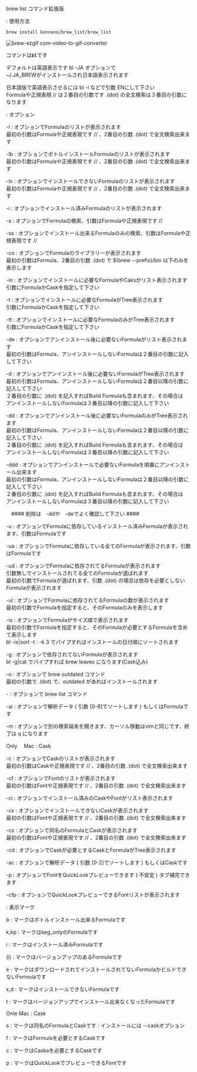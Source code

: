 brew list コマンド拡張版

: 使用方法

```
brew install konnano/brew_list/brew_list
```

![brew-ezgif com-video-to-gif-converter](https://github.com/konnano/brew_list/assets/73874687/10f3a2f8-9c02-46dc-a759-71a76304f131)


コマンドは<strong>`bl`</strong>です


デフォルトは英語表示です bl -JA オプションで  
~/.JA_BREWがインストールされ日本語表示されます

日本語版で英語表示させるには bl -l などで引数 ENにして下さい  
Formulaや正規表現 // は２番目の引数です .(dot) の全文検索は３番目の引数になります

: オプション

-l : オプションでFormulaのリストが表示されます  
最初の引数はFormulaや正規表現です // 、2番目の引数 .(dot) で全文検索出来ます

-lb : オプションでボトルインストールFormulaのリストが表示されます  
最初の引数はFormulaや正規表現です // 、2番目の引数 .(dot) で全文検索出来ます

-lx : オプションでインストールできないFormulaのリストが表示されます  
最初の引数はFormulaや正規表現です // 、2番目の引数 .(dot) で全文検索出来ます

-i : オプションでインストール済みFormulaのリストが表示されます

-s : オプションでFormulaの検索、引数はFormulaや正規表現です //

-ss : オプションでインストール出来るFormulaのみの検索、引数はFormulaや正規表現です //

-co : オプションでFormulaのライブラリーが表示されます  
最初の引数はFormula、2番目の引数 .(dot) で $(brew --prefix)/bin 以下のみを表示します

-in : オプションでインストールに必要なFormulaやCaksがリスト表示されます  
引数にFormulaかCaskを指定して下さい

-t : オプションでインストールに必要なFormulaがTree表示されます  
引数にFormulaかCaskを指定して下さい

-tt : オプションでインストールに必要なFormulaのみがTree表示されます  
引数にFormulaかCaskを指定して下さい

-de : オプションでアンインストール後に必要ないFormulaがリスト表示されます  
最初の引数はFormula、アンインストールしないFormulaは２番目の引数に記入して下さい

-d : オプションでアンインストール後に必要ないFormulaがTree表示されます  
最初の引数はFormula、アンインストールしないFormulaは２番目以降の引数に記入して下さい  
２番目の引数に .(dot) を記入すればBuild Formulaも含まれます、その場合は  
アンインストールしないFormulaは３番目以降の引数に記入して下さい

-dd : オプションでアンインストール後に必要ないFormulaのみがTree表示されます  
最初の引数はFormula、アンインストールしないFormulaは２番目以降の引数に記入して下さい  
２番目の引数に .(dot) を記入すればBuild Formulaも含まれます、その場合は  
アンインストールしないFormulaは３番目以降の引数に記入して下さい

-ddd : オプションでアンインストールで必要ないFormulaを順番にアンインストール出来ます  
最初の引数はFormula、アンインストールしないFormulaは２番目以降の引数に記入して下さい  
２番目の引数に .(dot) を記入すればBuild Formulaも含まれます、その場合は  
アンインストールしないFormulaは３番目以降の引数に記入して下さい

　#### 削除は　-ddや　-deでよく確認して下さい ####

-u : オプションでFormulaに依存しているインストール済みFormulaが表示されます、引数はFormulaです

-ua : オプションでFormulaに依存している全てのFormulaが表示されます、引数はFormulaです

-ud : オプションでFormulaに依存されてるFormulaが表示されます  
引数無しでインストールされてる全てのFormulaが選ばれます  
最初の引数でFormulaが選ばれます、引数 .(dot) の場合は依存を必要としないFormulaが表示されます

-ul : オプションでFormulaに依存されてるFormulaの数が表示されます  
最初の引数でFormulaを指定すると、そのFormulaのみを表示します

-is : オプションでFormulaがサイズ順で表示されます  
最初の引数でFormulaを指定すると、そのFormulaが必要とするFormulaを含めて表示します  
bl -is|sort -t : -k 3 でパイプすればインストールの日付順にソートされます

-g : オプションで依存されてないFormulaが表示されます  
bl -g|cat でパイプすれば brew leaves になります(Cask込み)

-o : オプションで brew outdated コマンド  
最初の引数で .(dot) で、outdated があればインストールされます

\- : オプションで brew list コマンド

-ai : オプションで解析データ ( 引数 [0-8]でソートします ) もしくはFormulaです

-m : オプションで別の検索端末を開きます、カーソル移動はvimと同じです、終了は q になります

Only 　Mac : Cask

-c : オプションでCaskのリストが表示されます  
最初の引数はCaskや正規表現です // 、2番目の引数 .(dot) で全文検索出来ます

-cf : オプションでFontのリストが表示されます  
最初の引数はFontや正規表現です // 、2番目の引数 .(dot) で全文検索出来ます

-ci : オプションでインストール済みのCaskやFontがリスト表示されます

-cx : オプションでインストールできないCaskが表示されます  
最初の引数はFontや正規表現です // 、2番目の引数 .(dot) で全文検索出来ます

-cs : オプションで同名のFormulaとCaskが表示されます  
最初の引数はFontや正規表現です // 、2番目の引数 .(dot) で全文検索出来ます

-cd : オプションでCaskが必要とするCaskとFormulaがTree表示されます

-ac : オプションで解析データ ( 引数 [0-2]でソートします ) もしくはCaskです

-p : オプションでFontをQuickLookプレビューできます ( 不安定 ) タブ補完できます

-cfp : オプションでQuickLookプレビューできるFontリストが表示されます

: 表示マーク

b : マークはボトルインストール出来るFormulaです

k,kp : マークはkeg_onlyのFormulaです

i : マークはインストール済みFormulaです

(i) : マークはバージョンアップのあるFormulaです

e : マークはダウンロードされてインストールされてないFormulaかビルドできないFormulaです

x,d : マークはインストールできないFormulaです

t : マークはバージョンアップでインストール出来なくなったFormulaです

Onle Mac : Cask

s : マークは同名のFormulaとCaskです : インストールには --caskオプション

f : マークはFormulaを必要とするCaskです

c : マークはCaskaを必要とするCaskです

p : マークはQuickLookでプレビューできるFontです
